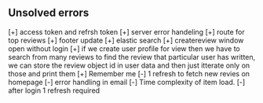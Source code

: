 

## Unsolved errors
[+] access token and refrsh token
[+] server error handeling
[+] route for top reviews
[+] footer update
[+] elastic search
[+] createreview window open without login
[+] if we create user profile for view then we have to search from many reviews to find the review that particular user has written, we can store the review object id in user data and then just itterate only on those and print them
[+] Remember me
[-] 1 refresh to fetch new revies on homepage
[-] error handling in email
[-] Time complexity of item load.
[-] after login 1 refresh required